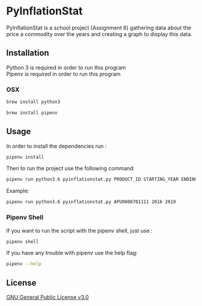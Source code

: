 # PyInflationStat

PyInflationStat is a school project (Assignment 6) gathering data about the price a commodity over the years
and creating a graph to display this data.

## Installation

Python 3 is required in order to run this program  
Pipenv is required in order to run this program

### OSX

```bash
brew install python3
```

```bash
brew install pipenv
```

## Usage

In order to install the dependencies run :

```bash
pipenv install
```

Then to run the project use the following command:

```bash
pipenv run python3.6 pyinflationstat.py PRODUCT_ID STARTING_YEAR ENDING_YEAR
```

Example:

```bash
pipenv run python3.6 pyinflationstat.py APU0000701111 2016 2019
```

### Pipenv Shell

If you want to run the script with the pipenv shell, just use :

```bash
pipenv shell
```

If you have any trouble with pipenv use the help flag:

```bash
pipenv --help
```

## License

[GNU General Public License v3.0](https://www.gnu.org/licenses/gpl-3.0.en.html)